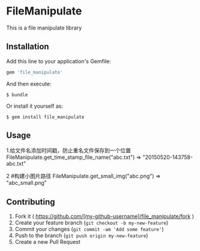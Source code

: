 # FileManipulate

This is a file manipulate library

## Installation

Add this line to your application's Gemfile:

```ruby
gem 'file_manipulate'
```

And then execute:

    $ bundle

Or install it yourself as:

    $ gem install file_manipulate

## Usage

 1.给文件名添加时间戳，防止重名文件保存到一个位置 
FileManipulate.get_time_stamp_file_name("abc.txt") => "20150520-143758-abc.txt"

2  #构建小图片路径
FileManipulate.get_small_img("abc.png") => "abc_small.png" 




## Contributing

1. Fork it ( https://github.com/[my-github-username]/file_manipulate/fork )
2. Create your feature branch (`git checkout -b my-new-feature`)
3. Commit your changes (`git commit -am 'Add some feature'`)
4. Push to the branch (`git push origin my-new-feature`)
5. Create a new Pull Request
